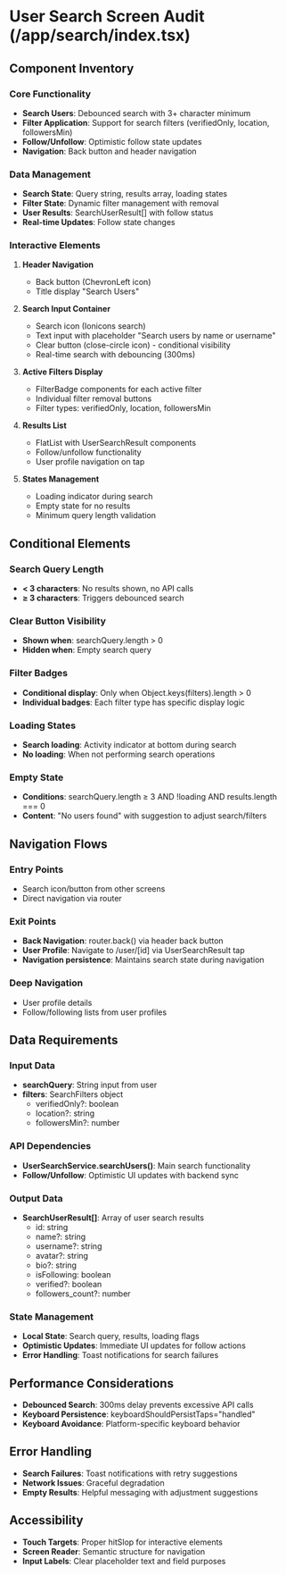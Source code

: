 # User Search Screen Audit (/app/search/index.tsx)

## Component Inventory

### Core Functionality
- **Search Users**: Debounced search with 3+ character minimum
- **Filter Application**: Support for search filters (verifiedOnly, location, followersMin)
- **Follow/Unfollow**: Optimistic follow state updates
- **Navigation**: Back button and header navigation

### Data Management
- **Search State**: Query string, results array, loading states
- **Filter State**: Dynamic filter management with removal
- **User Results**: SearchUserResult[] with follow status
- **Real-time Updates**: Follow state changes

### Interactive Elements
1. **Header Navigation**
   - Back button (ChevronLeft icon)
   - Title display "Search Users"

2. **Search Input Container**
   - Search icon (Ionicons search)
   - Text input with placeholder "Search users by name or username"
   - Clear button (close-circle icon) - conditional visibility
   - Real-time search with debouncing (300ms)

3. **Active Filters Display**
   - FilterBadge components for each active filter
   - Individual filter removal buttons
   - Filter types: verifiedOnly, location, followersMin

4. **Results List**
   - FlatList with UserSearchResult components
   - Follow/unfollow functionality
   - User profile navigation on tap

5. **States Management**
   - Loading indicator during search
   - Empty state for no results
   - Minimum query length validation

## Conditional Elements

### Search Query Length
- **< 3 characters**: No results shown, no API calls
- **≥ 3 characters**: Triggers debounced search

### Clear Button Visibility
- **Shown when**: searchQuery.length > 0
- **Hidden when**: Empty search query

### Filter Badges
- **Conditional display**: Only when Object.keys(filters).length > 0
- **Individual badges**: Each filter type has specific display logic

### Loading States
- **Search loading**: Activity indicator at bottom during search
- **No loading**: When not performing search operations

### Empty State
- **Conditions**: searchQuery.length ≥ 3 AND !loading AND results.length === 0
- **Content**: "No users found" with suggestion to adjust search/filters

## Navigation Flows

### Entry Points
- Search icon/button from other screens
- Direct navigation via router

### Exit Points
- **Back Navigation**: router.back() via header back button
- **User Profile**: Navigate to /user/[id] via UserSearchResult tap
- **Navigation persistence**: Maintains search state during navigation

### Deep Navigation
- User profile details
- Follow/following lists from user profiles

## Data Requirements

### Input Data
- **searchQuery**: String input from user
- **filters**: SearchFilters object
  - verifiedOnly?: boolean
  - location?: string
  - followersMin?: number

### API Dependencies
- **UserSearchService.searchUsers()**: Main search functionality
- **Follow/Unfollow**: Optimistic UI updates with backend sync

### Output Data
- **SearchUserResult[]**: Array of user search results
  - id: string
  - name?: string
  - username?: string
  - avatar?: string
  - bio?: string
  - isFollowing: boolean
  - verified?: boolean
  - followers_count?: number

### State Management
- **Local State**: Search query, results, loading flags
- **Optimistic Updates**: Immediate UI updates for follow actions
- **Error Handling**: Toast notifications for search failures

## Performance Considerations
- **Debounced Search**: 300ms delay prevents excessive API calls
- **Keyboard Persistence**: keyboardShouldPersistTaps="handled"
- **Keyboard Avoidance**: Platform-specific keyboard behavior

## Error Handling
- **Search Failures**: Toast notifications with retry suggestions
- **Network Issues**: Graceful degradation
- **Empty Results**: Helpful messaging with adjustment suggestions

## Accessibility
- **Touch Targets**: Proper hitSlop for interactive elements
- **Screen Reader**: Semantic structure for navigation
- **Input Labels**: Clear placeholder text and field purposes